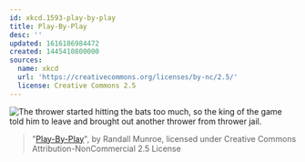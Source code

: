 ```yaml
---
id: xkcd.1593-play-by-play
title: Play-By-Play
desc: ''
updated: 1616186984472
created: 1445410800000
sources:
  name: xkcd
  url: 'https://creativecommons.org/licenses/by-nc/2.5/'
  license: Creative Commons 2.5
---
```

![The thrower started hitting the bats too much, so the king of the game told him to leave and brought out another thrower from thrower jail.](https://imgs.xkcd.com/comics/play_by_play.png)
> "[Play-By-Play](https://xkcd.com/1593/)", by Randall Munroe, licensed under Creative Commons Attribution-NonCommercial 2.5 License
